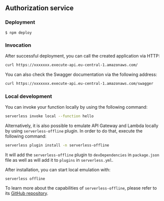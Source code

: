 ## Authorization service

### Deployment

```
$ npm deploy
```
### Invocation

After successful deployment, you can call the created application via HTTP:

```bash
curl https://xxxxxxx.execute-api.eu-central-1.amazonaws.com/
```

You can also check the Swagger documentation via the following address:

```bash
curl https://xxxxxxx.execute-api.eu-central-1.amazonaws.com/swagger
```

### Local development

You can invoke your function locally by using the following command:

```bash
serverless invoke local --function hello
```

Alternatively, it is also possible to emulate API Gateway and Lambda locally by using `serverless-offline` plugin. In order to do that, execute the following command:

```bash
serverless plugin install -n serverless-offline
```

It will add the `serverless-offline` plugin to `devDependencies` in `package.json` file as well as will add it to `plugins` in `serverless.yml`.

After installation, you can start local emulation with:

```
serverless offline
```

To learn more about the capabilities of `serverless-offline`, please refer to its [GitHub repository](https://github.com/dherault/serverless-offline).

